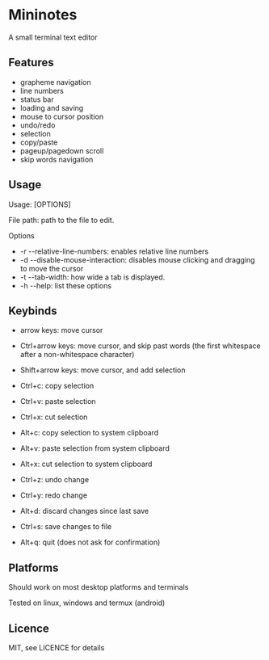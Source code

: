 # Mininotes
A small terminal text editor

## Features
 - grapheme navigation
 - line numbers
 - status bar
 - loading and saving
 - mouse to cursor position
 - undo/redo
 - selection
 - copy/paste
 - pageup/pagedown scroll
 - skip words navigation

## Usage
Usage: [OPTIONS] <FILE-PATH>

File path: path to the file to edit.

Options
 - -r --relative-line-numbers: enables relative line numbers
 - -d --disable-mouse-interaction: disables mouse clicking and dragging to move the cursor
 - -t --tab-width: how wide a tab is displayed.
 - -h --help: list these options

## Keybinds
 - arrow keys: move cursor
 - Ctrl+arrow keys: move cursor, and skip past words (the first whitespace after a non-whitespace character)
 - Shift+arrow keys: move cursor, and add selection
 
 - Ctrl+c: copy selection
 - Ctrl+v: paste selection
 - Ctrl+x: cut selection
 
 - Alt+c: copy selection to system clipboard
 - Alt+v: paste selection from system clipboard
 - Alt+x: cut selection to system clipboard
 
 - Ctrl+z: undo change
 - Ctrl+y: redo change
 - Alt+d: discard changes since last save
 
 - Ctrl+s: save changes to file
 
 - Alt+q: quit (does not ask for confirmation)

## Platforms
Should work on most desktop platforms and terminals

Tested on linux, windows and termux (android)

## Licence
MIT, see LICENCE for details
